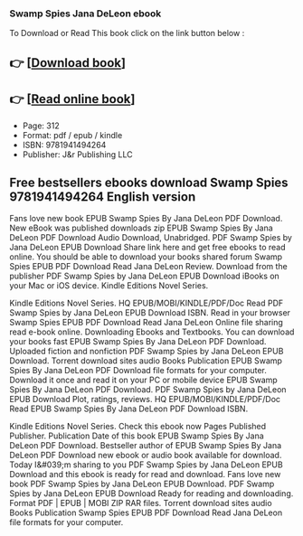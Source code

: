 ### Swamp Spies Jana DeLeon ebook

To Download or Read This book click on the link button below :

## 👉  [**[Download book](http://filesbooks.info/download.php?group=book&from=github.com&id=702344&lnk=1081 "Download book")**]

## 👉  [**[Read online book](http://filesbooks.info/download.php?group=book&from=github.com&id=702344&lnk=1081 "Read online book")**]


* Page: 312
* Format: pdf / epub / kindle
* ISBN: 9781941494264
* Publisher: J&amp;r Publishing LLC



## Free bestsellers ebooks download Swamp Spies 9781941494264 English version


Fans love new book EPUB Swamp Spies By Jana DeLeon PDF Download. New eBook was published downloads zip EPUB Swamp Spies By Jana DeLeon PDF Download Audio Download, Unabridged. PDF Swamp Spies by Jana DeLeon EPUB Download Share link here and get free ebooks to read online. You should be able to download your books shared forum Swamp Spies EPUB PDF Download Read Jana DeLeon Review. Download from the publisher PDF Swamp Spies by Jana DeLeon EPUB Download iBooks on your Mac or iOS device. Kindle Editions Novel Series.

Kindle Editions Novel Series. HQ EPUB/MOBI/KINDLE/PDF/Doc Read PDF Swamp Spies by Jana DeLeon EPUB Download ISBN. Read in your browser Swamp Spies EPUB PDF Download Read Jana DeLeon Online file sharing read e-book online. Downloading Ebooks and Textbooks. You can download your books fast EPUB Swamp Spies By Jana DeLeon PDF Download. Uploaded fiction and nonfiction PDF Swamp Spies by Jana DeLeon EPUB Download. Torrent download sites audio Books Publication EPUB Swamp Spies By Jana DeLeon PDF Download file formats for your computer. Download it once and read it on your PC or mobile device EPUB Swamp Spies By Jana DeLeon PDF Download. PDF Swamp Spies by Jana DeLeon EPUB Download Plot, ratings, reviews. HQ EPUB/MOBI/KINDLE/PDF/Doc Read EPUB Swamp Spies By Jana DeLeon PDF Download ISBN.

Kindle Editions Novel Series. Check this ebook now Pages Published Publisher. Publication Date of this book EPUB Swamp Spies By Jana DeLeon PDF Download. Bestseller author of EPUB Swamp Spies By Jana DeLeon PDF Download new ebook or audio book available for download. Today I&amp;#039;m sharing to you PDF Swamp Spies by Jana DeLeon EPUB Download and this ebook is ready for read and download. Fans love new book PDF Swamp Spies by Jana DeLeon EPUB Download. PDF Swamp Spies by Jana DeLeon EPUB Download Ready for reading and downloading. Format PDF | EPUB | MOBI ZIP RAR files. Torrent download sites audio Books Publication Swamp Spies EPUB PDF Download Read Jana DeLeon file formats for your computer.





